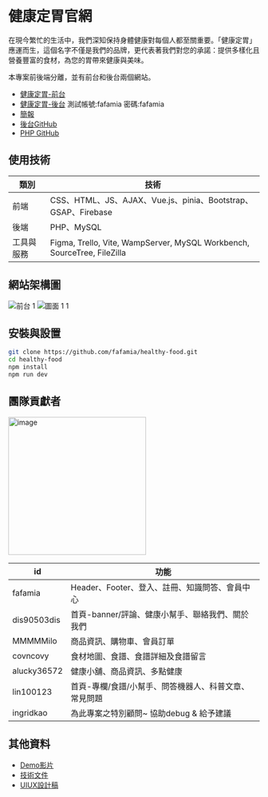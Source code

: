 # 健康定胃官網

在現今繁忙的生活中，我們深知保持身體健康對每個人都至關重要。「健康定胃」應運而生，這個名字不僅是我們的品牌，更代表著我們對您的承諾：提供多樣化且營養豐富的食材，為您的胃帶來健康與美味。

本專案前後端分離，並有前台和後台兩個網站。
* [健康定胃-前台](https://tibamef2e.com/chd104/g3/front/)
* [健康定胃-後台](https://tibamef2e.com/chd104/g3/admin/) 測試帳號:fafamia 密碼:fafamia
* [簡報](https://drive.google.com/drive/folders/1bFhgu2scpqw2B_nOVxq4UlCXJBJ6f8CK?fbclid=IwAR04iyHJYc5zvhpVPa5_iRvN0-CablzVeI70vhw_XTk-UpWELHAWttXrqOQ)
* [後台GitHub](https://github.com/fafamia/admin-healthy-food)
* [PHP GitHub](https://github.com/fafamia/healthy-food-php)

## 使用技術

|  類別   | 技術  |
|  ----  | ----  |
| 前端  | CSS、HTML、JS、AJAX、Vue.js、pinia、Bootstrap、GSAP、Firebase |
| 後端  | PHP、MySQL |
| 工具與服務 | Figma, Trello, Vite, WampServer, MySQL Workbench, SourceTree, FileZilla |

## 網站架構圖

![前台  1](https://github.com/fafamia/healthy-food/assets/152142187/ae420c97-1f08-4184-9964-cf855d06ec17)
![圖面 1 1](https://github.com/fafamia/healthy-food/assets/152142187/6b3fac6d-a9fd-4644-a452-88bfaba3ee33)

## 安裝與設置

```sh
git clone https://github.com/fafamia/healthy-food.git
cd healthy-food
npm install
npm run dev
```

## 團隊貢獻者
<a href="https://github.com/fafamia/healthy-food/graphs/contributors?from=2024-01-14&to=2024-03-05&type=c">
  <img width="276" alt="image" src="https://github.com/fafamia/healthy-food/assets/152142187/266f0e98-6b91-4528-be8f-d7bec6878cf7">
</a>

|  id   | 功能  |
|  ----  | ----  |
| fafamia  | Header、Footer、登入、註冊、知識問答、會員中心 |
| dis90503dis  | 首頁-banner/評論、健康小幫手、聯絡我們、關於我們 |
| MMMMMilo | 商品資訊、購物車、會員訂單 |
| covncovy | 食材地圖、食譜、食譜詳細及食譜留言 |
| alucky36572 | 健康小舖、商品資訊、多點健康 |
| lin100123 | 首頁-專欄/食譜/小幫手、問答機器人、科普文章、常見問題 |
| ingridkao | 為此專案之特別顧問~ 協助debug & 給予建議 |

## 其他資料
* [Demo影片](https://www.youtube.com/watch?v=acumrG9X5qc)
* [技術文件](https://drive.google.com/drive/folders/1bFhgu2scpqw2B_nOVxq4UlCXJBJ6f8CK?fbclid=IwAR04iyHJYc5zvhpVPa5_iRvN0-CablzVeI70vhw_XTk-UpWELHAWttXrqOQ)
* [UIUX設計稿](https://www.figma.com/file/es771Sn9vJWGKBIheqMRVn/%E5%8A%9F%E8%83%BD%E6%9E%B6%E6%A7%8B%E5%9C%96?type=design&node-id=115%3A115&mode=design&t=QxoQyWuBbcS899aY-1)


